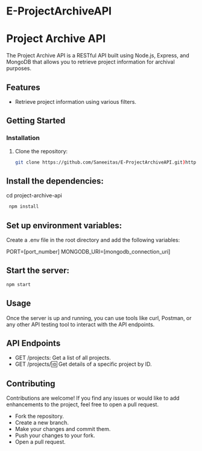 # E-ProjectArchiveAPI
# Project Archive API

The Project Archive API is a RESTful API built using Node.js, Express, and MongoDB that allows you to retrieve project information for archival purposes.

## Features

- Retrieve project information using various filters.


## Getting Started

### Installation

1. Clone the repository:

   ```bash
   git clone https://github.com/Saneeitas/E-ProjectArchiveAPI.git)https://github.com/Saneeitas/E-ProjectArchiveAPI.git

## Install the dependencies:

cd project-archive-api
  ```bash
   npm install
```

## Set up environment variables:

Create a .env file in the root directory and add the following variables:

PORT=[port_number]
MONGODB_URI=[mongodb_connection_uri]

## Start the server:

```bash
npm start
```
## Usage
Once the server is up and running, you can use tools like curl, Postman, or any other API testing tool to interact with the API endpoints.

## API Endpoints
* GET /projects: Get a list of all projects.
* GET /projects/:id: Get details of a specific project by ID.

## Contributing
Contributions are welcome! If you find any issues or would like to add enhancements to the project, feel free to open a pull request.

- Fork the repository.
- Create a new branch.
- Make your changes and commit them.
- Push your changes to your fork.
- Open a pull request.
